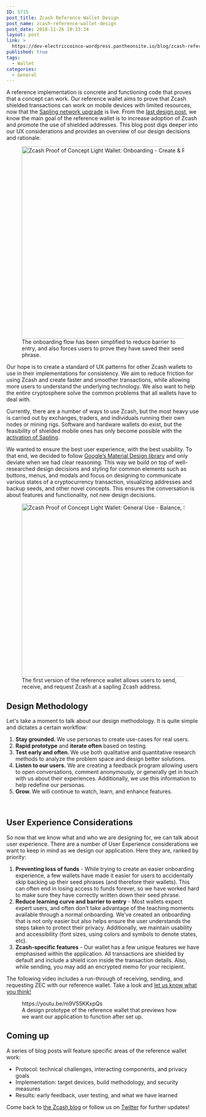 ```yaml
---
ID: 5715
post_title: Zcash Reference Wallet Design
post_name: zcash-reference-wallet-design
post_date: 2018-11-26 10:33:34
layout: post
link: >
  https://dev-electriccoinco-wordpress.pantheonsite.io/blog/zcash-reference-wallet-design/
published: true
tags:
  - Wallet
categories:
  - General
---
```

<!-- wp:paragraph -->
<p>A reference implementation is concrete and functioning code that proves that a concept can work. Our reference wallet aims to prove that Zcash shielded transactions can work on mobile devices with limited resources, now that the <a href="https://z.cash/upgrade/sapling/">Sapling network upgrade</a> is live. From the <a href="https://z.cash/blog/introducing-the-zcash-reference-wallet/">last design post</a>, we know the main goal of the reference wallet is to increase adoption of Zcash and promote the use of shielded addresses. This blog post digs deeper into our UX considerations and provides an overview of our design decisions and rationale.</p>
<!-- /wp:paragraph -->
<!-- wp:image {"align":"center","width":1200,"height":501} -->
<div class="wp-block-image"><figure class="aligncenter is-resized"><img src="/wp-content/uploads/2018/11/blog-Zcash-Reference-Wallet-Design-01.png" alt="Zcash Proof of Concept Light Wallet: Onboarding - Create &amp; Restore + Tutorial design examples" width="1200" height="501"/><figcaption>The onboarding flow has been simplified to reduce barrier to entry, and also forces users to prove they have saved their seed phrase.</figcaption></figure></div>
<!-- /wp:image -->
<!-- wp:paragraph -->
<p>Our hope is to create a standard of UX patterns for other Zcash wallets to use in their implementations for consistency. We aim to reduce friction for using Zcash and create faster and smoother transactions, while allowing more users to understand the underlying technology. We also want to help the entire cryptosphere solve the common problems that all wallets have to deal with.</p>
<!-- /wp:paragraph -->
<!-- wp:paragraph -->
<p>Currently, there are a number of ways to use Zcash, but the most heavy use is carried out by exchanges, traders, and individuals running their own nodes or mining rigs. Software and hardware wallets do exist, but the feasibility of shielded mobile ones has only become possible with the <a href="https://z.cash/upgrade/sapling/">activation of Sapling</a>.</p>
<!-- /wp:paragraph -->
<!-- wp:paragraph -->
<p>We wanted to ensure the best user experience, with the best usability. To that end, we decided to follow <a href="https://material.io/design/" target="_blank" rel="noreferrer noopener">Google’s Material Design library</a> and only deviate when we had clear reasoning. This way we build on top of well-researched design decisions and styling for common elements such as buttons, menus, and modals and focus on designing to communicate various states of a cryptocurrency transaction, visualizing addresses and backup seeds, and other novel concepts. This ensures the conversation is about features and functionality, not new design decisions.</p>
<!-- /wp:paragraph -->
<!-- wp:image {"align":"center","width":1200,"height":452} -->
<div class="wp-block-image"><figure class="aligncenter is-resized"><img src="/wp-content/uploads/2018/11/blog-Zcash-Reference-Wallet-Design-02.png" alt="Zcash Proof of Concept Light Wallet: General Use - Balance, Send, Receive and Request screen designs" width="1200" height="452"/><figcaption>The first version of the reference wallet allows users to send, receive, and request Zcash at a sapling Zcash address.</figcaption></figure></div>
<!-- /wp:image -->
<!-- wp:heading -->
<h2>Design Methodology</h2>
<!-- /wp:heading -->
<!-- wp:paragraph -->
<p>Let's take a moment to talk about our design methodology. It is quite simple and dictates a certain workflow:</p>
<!-- /wp:paragraph -->
<!-- wp:list {"ordered":true} -->
<ol><li><strong>Stay grounded. </strong>We use personas to create use-cases for real users.</li><li><strong>Rapid prototype</strong> and <strong>iterate often</strong> based on testing.</li><li><strong>Test early and often. </strong>We use both qualitative and quantitative research methods to analyze the problem space and design better solutions.</li><li><strong>Listen to our users.</strong> We are creating a feedback program allowing users to open conversations, comment anonymously, or generally get in touch with us about their experiences. Additionally, we use this information to help redefine our personas.</li><li><strong>Grow. </strong>We will continue to watch, learn, and enhance features.</li></ol>
<!-- /wp:list -->
<!-- wp:paragraph -->
<p>&nbsp;</p>
<!-- /wp:paragraph -->
<!-- wp:heading -->
<h2>User Experience Considerations</h2>
<!-- /wp:heading -->
<!-- wp:paragraph -->
<p>So now that we know what and who we are designing for, we can talk about user experience. There are a number of User Experience considerations we want to keep in mind as we design our application. Here they are, ranked by priority:</p>
<!-- /wp:paragraph -->
<!-- wp:list {"ordered":true} -->
<ol><li><strong>Preventing loss of funds</strong> - While trying to create an easier onboarding experience, a few wallets have made it easier for users to accidentally skip backing up their seed phrases (and therefore their wallets). This can often end in losing access to funds forever, so we have worked hard to make sure they have correctly written down their seed phrase.</li><li><strong>Reduce learning curve and barrier to entry</strong> - Most wallets expect expert users, and often don’t take advantage of the teaching moments available through a normal onboarding. We’ve created an onboarding that is not only easier but also helps ensure the user understands the steps taken to protect their privacy. Additionally, we maintain usability and accessibility (font sizes, using colors and symbols to denote states, etc).</li><li><strong>Zcash-specific features</strong> - Our wallet has a few unique features we have emphasised within the application. All transactions are shielded by default and include a shield icon inside the transaction details. Also, while sending, you may add an encrypted memo for your recipient.</li></ol>
<!-- /wp:list -->
<!-- wp:paragraph -->
<p>The following video includes a run-through of receiving, sending, and requesting ZEC with our reference wallet. Take a look and <a href="mailto:design@z.cash">let us know what you think!</a></p>
<!-- /wp:paragraph -->
<!-- wp:core-embed/youtube {"url":"https://youtu.be/m9V55KKxpQs","type":"video","providerNameSlug":"youtube","className":"wp-embed-aspect-16-9 wp-has-aspect-ratio"} -->
<figure class="wp-block-embed-youtube wp-block-embed is-type-video is-provider-youtube wp-embed-aspect-16-9 wp-has-aspect-ratio"><div class="wp-block-embed__wrapper">
https://youtu.be/m9V55KKxpQs
</div><figcaption>A design prototype of the reference wallet that previews how we want our application to function after set up.</figcaption></figure>
<!-- /wp:core-embed/youtube -->
<!-- wp:heading -->
<h2>Coming up</h2>
<!-- /wp:heading -->
<!-- wp:paragraph -->
<p>A series of blog posts will feature specific areas of the reference wallet work:</p>
<!-- /wp:paragraph -->
<!-- wp:list -->
<ul><li>Protocol: technical challenges, interacting components, and privacy goals</li><li>Implementation: target devices, build methodology, and security measures</li><li>Results: early feedback, user testing, and what we have learned</li></ul>
<!-- /wp:list -->
<!-- wp:paragraph -->
<p>Come back to <a href="https://z.cash/blog/">the Zcash blog</a> or follow us on <a href="https://twitter.com/electriccoinco">Twitter</a> for further updates!</p>
<!-- /wp:paragraph -->
<!-- wp:paragraph -->
<p>&nbsp;</p>
<!-- /wp:paragraph -->